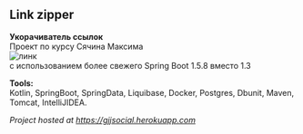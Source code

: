## Link zipper

**Укорачиватель ссылок**  
Проект по курсу Сячина Максима   
![линк](https://www.youtube.com/playlist?list=PLKejMJEeSsbxzkV8eRgMrIxtALrtiDC5Q)   
с использованием более свежего Spring Boot 1.5.8 вместо 1.3  

**Tools:**  
Kotlin, SpringBoot, SpringData, Liquibase, Docker, Postgres, Dbunit, Maven, Tomcat, IntelliJIDEA.  

_Project hosted at https://gjjsocial.herokuapp.com_  